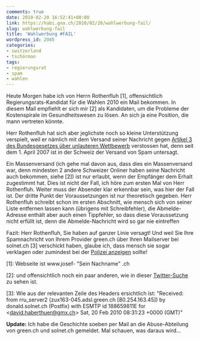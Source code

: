 ```yaml
---
comments: true
date: 2010-02-20 16:52:41+00:00
link: https://habi.gna.ch/2010/02/20/wahlwerbung-fail/
slug: wahlwerbung-fail
title: 'Wahlwerbung #FAIL'
wordpress_id: 2045
categories:
- switzerland
- tschörman
tags:
- regierungsrat
- spam
- wahlen
---
```



Heute Morgen habe ich von Herrn Rothenfluh [1], offensichtlich Regierungsrats-Kandidat für die Wahlen 2010 ein Mail bekommen.
In diesem Mail empfiehlt er sich mir [2] als Kandidaten, um die Probleme der Kostenspirale im Gesundheitswesen zu lösen.
An sich ja eine Position, die mann vertreten könnte.

Herr Rothenfluh hat sich aber jeglichste noch so kleine Unterstützung verspielt, weil er nämlich mit dem Versand seiner Nachricht gegen [Artikel 3 des Bundesgesetzes über unlauteren Wettbewerb](http://www.admin.ch/ch/d/sr/241/a3.html) verstossen hat, denn seit dem 1\. April 2007 ist in der Schweiz der Versand von Spam untersagt.

Ein Massenversand (ich gehe mal davon aus, dass dies ein Massenversand war, denn mindesten 2 andere Schweizer Onliner haben seine Nachricht auch bekommen, siehe [2]) ist nur erlaubt, wenn der Empfänger dem Erhalt zugestimmt hat.
Dies ist nicht der Fall, ich höre zum ersten Mal von Herr Rothenfluh.
Weiter muss der Absender klar erkennbar sein, was hier der Fall ist.
Der dritte Punkt der Voraussetzungen ist nur theoretisch gegeben.
Herr Rothenfluh schreibt schon im ersten Abschnitt, wie mensch sich von seiner Liste entfernen lassen kann (übrigens mit Schreibfehler), die Abmelde-Adresse enthält aber auch einen Tippfehler, so dass diese Voraussetzung nicht erfüllt ist, denn die Abmelde-Nachricht wird so gar nie eintreffen

Fazit: Herr Rothenfluh, Sie haben auf ganzer Linie versagt!
Und weil Sie Ihre Spamnachricht von Ihrem Provider green.ch über Ihren Mailserver bei solnet.ch [3] verschickt haben, glaube ich, dass mensch sie sogar verklagen oder zumindest bei der [Polizei anzeigen](http://www.swissinfo.ch/ger/Neues_Gesetz_-_Schweiz_belegt_Spam_mit_Bann.html?cid=5814432) sollte!

[1]: Webseite ist www.josef- "Sein Nachname" .ch

[2]: und offensichtlich noch ein paar anderen, wie in dieser [Twitter-Suche](http://search.twitter.com/search?q=rothenfluh) zu sehen ist.

[3]: Wie aus der relevanten Zeile des Headers ersichtlich ist: "Received: from rru_server2 (zux163-045.adsl.green.ch [80.254.163.45]) by donald.solnet.ch (Postfix) with ESMTP id 188659811E for &lt;david.haberthuer@gmx.ch&gt; Sat, 20 Feb 2010 08:31:23 +0000 (GMT)"

**Update:** Ich habe die Geschichte soeben per Mail an die Abuse-Abteilung von green.ch und solnet.ch gemeldet. Mal schauen, was daraus wird...
